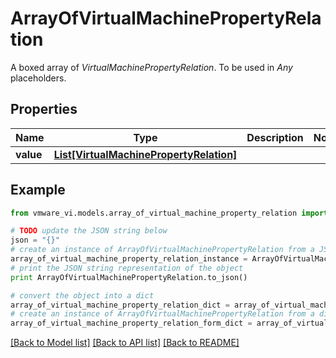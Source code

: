 # ArrayOfVirtualMachinePropertyRelation

A boxed array of *VirtualMachinePropertyRelation*. To be used in *Any* placeholders. 

## Properties
Name | Type | Description | Notes
------------ | ------------- | ------------- | -------------
**value** | [**List[VirtualMachinePropertyRelation]**](VirtualMachinePropertyRelation.md) |  | 

## Example

```python
from vmware_vi.models.array_of_virtual_machine_property_relation import ArrayOfVirtualMachinePropertyRelation

# TODO update the JSON string below
json = "{}"
# create an instance of ArrayOfVirtualMachinePropertyRelation from a JSON string
array_of_virtual_machine_property_relation_instance = ArrayOfVirtualMachinePropertyRelation.from_json(json)
# print the JSON string representation of the object
print ArrayOfVirtualMachinePropertyRelation.to_json()

# convert the object into a dict
array_of_virtual_machine_property_relation_dict = array_of_virtual_machine_property_relation_instance.to_dict()
# create an instance of ArrayOfVirtualMachinePropertyRelation from a dict
array_of_virtual_machine_property_relation_form_dict = array_of_virtual_machine_property_relation.from_dict(array_of_virtual_machine_property_relation_dict)
```
[[Back to Model list]](../README.md#documentation-for-models) [[Back to API list]](../README.md#documentation-for-api-endpoints) [[Back to README]](../README.md)


